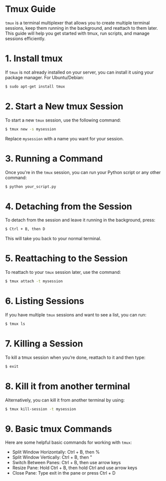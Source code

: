 # Tmux Guide
```tmux``` is a terminal multiplexer that allows you to create multiple terminal sessions, keep them running in the background, and reattach to them later. This guide will help you get started with tmux, run scripts, and manage sessions efficiently.

# 1. Install tmux
If ```tmux``` is not already installed on your server, you can install it using your package manager.
For Ubuntu/Debian:
```bash
$ sudo apt-get install tmux
```

# 2. Start a New tmux Session
To start a new ```tmux``` session, use the following command:
```bash
$ tmux new -s mysession
```

Replace ```mysession``` with a name you want for your session.

# 3. Running a Command
Once you're in the ```tmux``` session, you can run your Python script or any other command:
```bash 
$ python your_script.py
```

# 4. Detaching from the Session
To detach from the session and leave it running in the background, press:
```bash
$ Ctrl + B, then D
```
This will take you back to your normal terminal.


# 5. Reattaching to the Session
To reattach to your ```tmux``` session later, use the command:
```bash
$ tmux attach -t mysession
```

# 6. Listing Sessions
If you have multiple ```tmux``` sessions and want to see a list, you can run:
```bash 
$ tmux ls
```

# 7. Killing a Session
To kill a tmux session when you’re done, reattach to it and then type:
```bash
$ exit
```
# 8. Kill it from another terminal
Alternatively, you can kill it from another terminal by using:
```bash
$ tmux kill-session -t mysession
```

# 9. Basic tmux Commands
Here are some helpful basic commands for working with ```tmux```:
- Split Window Horizontally: Ctrl + B, then %
- Split Window Vertically: Ctrl + B, then "
- Switch Between Panes: Ctrl + B, then use arrow keys
- Resize Pane: Hold Ctrl + B, then hold Ctrl and use arrow keys
- Close Pane: Type exit in the pane or press Ctrl + D
